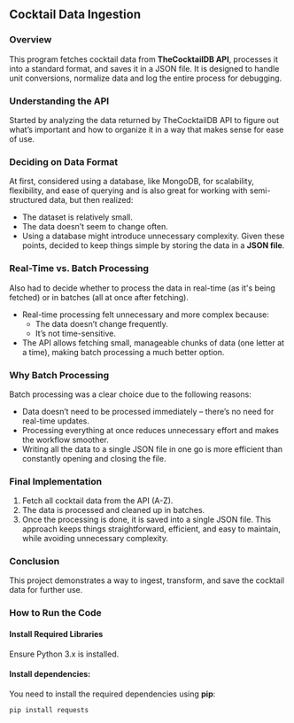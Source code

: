 ## Cocktail Data Ingestion

### Overview
This program fetches cocktail data from **TheCocktailDB API**, processes it into a standard format, and saves it in a JSON file. It is designed to handle unit conversions, normalize data and log the entire process for debugging.

### Understanding the API
Started by analyzing the data returned by TheCocktailDB API to figure out what’s important and how to organize it in a way that makes sense for ease of use.

### Deciding on Data Format
At first, considered using a database, like MongoDB, for scalability, flexibility, and ease of querying and is also great for working with semi-structured data, but then realized:
- The dataset is relatively small.
- The data doesn’t seem to change often.
- Using a database might introduce unnecessary complexity.
Given these points, decided to keep things simple by storing the data in a **JSON file**.

### Real-Time vs. Batch Processing
Also had to decide whether to process the data in real-time (as it's being fetched) or in batches (all at once after fetching).
- Real-time processing felt unnecessary and more complex because:
    - The data doesn’t change frequently.
    - It’s not time-sensitive.
- The API allows fetching small, manageable chunks of data (one letter at a time), making batch processing a much better option.

### Why Batch Processing
Batch processing was a clear choice due to the following reasons:
- Data doesn’t need to be processed immediately – there’s no need for real-time updates.
- Processing everything at once reduces unnecessary effort and makes the workflow smoother.
- Writing all the data to a single JSON file in one go is more efficient than constantly opening and closing the file.

### Final Implementation
1. Fetch all cocktail data from the API (A-Z).
2. The data is processed and cleaned up in batches.
3. Once the processing is done, it is saved into a single JSON file.
This approach keeps things straightforward, efficient, and easy to maintain, while avoiding unnecessary complexity.

### Conclusion
This project demonstrates a way to ingest, transform, and save the cocktail data for further use.

### How to Run the Code

#### Install Required Libraries
Ensure Python 3.x is installed.

#### Install dependencies:
You need to install the required dependencies using **pip**:
```bash
pip install requests
